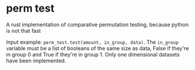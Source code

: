 # perm test
A rust implementation of comparative permutation testing, because python is not that fast

Input example: ` perm_test.test(amount, in_group, data) `.
The `in_group` variable must be a list of booleans of the same size as data, False if they're in group 0 and True if they're in group 1.
Only one dimensional datasets have been implemented.
